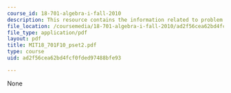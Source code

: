 ```yaml
---
course_id: 18-701-algebra-i-fall-2010
description: This resource contains the information related to problem set 2.
file_location: /coursemedia/18-701-algebra-i-fall-2010/ad2f56cea62bd4fcf0fded97488bfe93_MIT18_701F10_pset2.pdf
file_type: application/pdf
layout: pdf
title: MIT18_701F10_pset2.pdf
type: course
uid: ad2f56cea62bd4fcf0fded97488bfe93

---
```

None